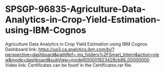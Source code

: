 # SPSGP-96835-Agriculture-Data-Analytics-in-Crop-Yield-Estimation-using-IBM-Cognos
Agriculture Data Analytics in Crop Yield Estimation using IBM Cognos
Dashboard link: https://us3.ca.analytics.ibm.com/bi/?perspective=dashboard&pathRef=.my_folders%2FSmart_Intern&action=view&mode=dashboard&subView=model000001823428cb86_00000000
Video link: 
Certificates can be founf in the Certificates.rar file.
